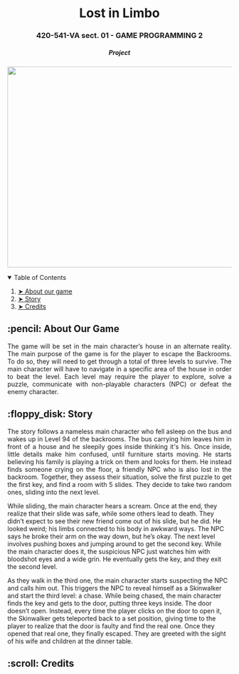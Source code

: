 <h1 align="center"> Lost in Limbo </h1>
<h3 align="center"> 420-541-VA sect. 01 - GAME PROGRAMMING 2 </h3>
<h5 align="center"> Project </h5>

<p align="center"> 
  <img src="Misc/gameGif.gif" height="450px" width="700">
</p>

<details open="open">
  <summary>Table of Contents</summary>
  <ol>
    <li><a href="#about-the-game"> ➤ About our game</a></li>
    <li><a href="#story"> ➤ Story</a></li>
    <li><a href="#credits"> ➤ Credits</a></li>
  </ol>
</details>

<h2 id="about-the-game"> :pencil: About Our Game</h2>

<p align="justify"> 
  The game will be set in the main character’s house in an alternate reality. The main purpose of the game is for the player to escape the Backrooms. To do so, they will need to get through a total of three levels to survive. The main character will have to navigate in a specific area of the house in order to beat the level. Each level may require the player to explore, solve a puzzle, communicate with non-playable characters (NPC) or defeat the enemy character.  
</p>

<h2 id="story"> :floppy_disk: Story</h2>

<p align="justify"> 
  The story follows a nameless main character who fell asleep on the bus and wakes up in Level 94 of the backrooms. The bus carrying him leaves him in front of a house and he sleepily goes inside thinking it's his. Once inside, little details make him confused, until furniture starts moving. He starts believing his family is playing a trick on them and looks for them. He instead finds someone crying on the floor, a friendly NPC who is also lost in the backroom. Together, they assess their situation, solve the first puzzle to get the first key, and find a room with 5 slides. They decide to take two random ones, sliding into the next level. 

While sliding, the main character hears a scream. Once at the end, they realize that their slide was safe, while some others lead to death. They didn’t expect to see their new friend come out of his slide, but he did. He looked weird; his limbs connected to his body in awkward ways. The NPC says he broke their arm on the way down, but he’s okay. The next level involves pushing boxes and jumping around to get the second key. While the main character does it, the suspicious NPC just watches him with bloodshot eyes and a wide grin. He eventually gets the key, and they exit the second level. 

As they walk in the third one, the main character starts suspecting the NPC and calls him out. This triggers the NPC to reveal himself as a Skinwalker and start the third level: a chase. While being chased, the main character finds the key and gets to the door, putting three keys inside. The door doesn’t open. Instead, every time the player clicks on the door to open it, the Skinwalker gets teleported back to a set position, giving time to the player to realize that the door is faulty and find the real one. Once they opened that real one, they finally escaped. They are greeted with the sight of his wife and children at the dinner table. 
</p>

<h2 id="credits"> :scroll: Credits</h2>
